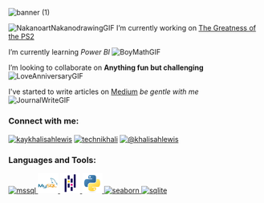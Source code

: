 ![banner (1)](https://user-images.githubusercontent.com/108205030/228528992-b1e60933-f690-4f0e-abc7-7d40c74739ed.png)

![NakanoartNakanodrawingGIF](https://user-images.githubusercontent.com/108205030/228529599-7a387a56-68f2-45e5-9fd2-46ba4b1bfcdb.gif)
I’m currently working on [The Greatness of the PS2](https://github.com/TechniKhali/Niyo_Final_Project)

I’m currently learning *Power BI*
![BoyMathGIF](https://user-images.githubusercontent.com/108205030/228529814-ad7a3cb0-a037-41d4-86a0-0f14cb1a6806.gif) 

I’m looking to collaborate on **Anything fun but challenging**
![LoveAnniversaryGIF](https://user-images.githubusercontent.com/108205030/228530228-fb135535-1159-4b4e-ad0c-32404b0c73e4.gif) 

I've started to write articles on [Medium](https://medium.com/@khalisahlewis) *be gentle with me*
![JournalWriteGIF](https://user-images.githubusercontent.com/108205030/228530521-ea0611dd-56d4-43cf-91d3-c2cdbff68ce0.gif) 

<h3 align="left">Connect with me:</h3>
<p align="left">
<a href="https://linkedin.com/in/kaykhalisahlewis" target="blank"><img align="center" src="https://raw.githubusercontent.com/rahuldkjain/github-profile-readme-generator/master/src/images/icons/Social/linked-in-alt.svg" alt="kaykhalisahlewis" height="30" width="40" /></a>
<a href="https://instagram.com/technikhali" target="blank"><img align="center" src="https://raw.githubusercontent.com/rahuldkjain/github-profile-readme-generator/master/src/images/icons/Social/instagram.svg" alt="technikhali" height="30" width="40" /></a>
<a href="https://medium.com/@khalisahlewis" target="blank"><img align="center" src="https://raw.githubusercontent.com/rahuldkjain/github-profile-readme-generator/master/src/images/icons/Social/medium.svg" alt="@khalisahlewis" height="30" width="40" /></a>
</p>

<h3 align="left">Languages and Tools:</h3>
<p align="left"> <a href="https://www.microsoft.com/en-us/sql-server" target="_blank" rel="noreferrer"> <img src="https://www.svgrepo.com/show/303229/microsoft-sql-server-logo.svg" alt="mssql" width="40" height="40"/> </a> <a href="https://www.mysql.com/" target="_blank" rel="noreferrer"> <img src="https://raw.githubusercontent.com/devicons/devicon/master/icons/mysql/mysql-original-wordmark.svg" alt="mysql" width="40" height="40"/> </a> <a href="https://pandas.pydata.org/" target="_blank" rel="noreferrer"> <img src="https://raw.githubusercontent.com/devicons/devicon/2ae2a900d2f041da66e950e4d48052658d850630/icons/pandas/pandas-original.svg" alt="pandas" width="40" height="40"/> </a> <a href="https://www.python.org" target="_blank" rel="noreferrer"> <img src="https://raw.githubusercontent.com/devicons/devicon/master/icons/python/python-original.svg" alt="python" width="40" height="40"/> </a> <a href="https://seaborn.pydata.org/" target="_blank" rel="noreferrer"> <img src="https://seaborn.pydata.org/_images/logo-mark-lightbg.svg" alt="seaborn" width="40" height="40"/> </a> <a href="https://www.sqlite.org/" target="_blank" rel="noreferrer"> <img src="https://www.vectorlogo.zone/logos/sqlite/sqlite-icon.svg" alt="sqlite" width="40" height="40"/> </a> </p>
